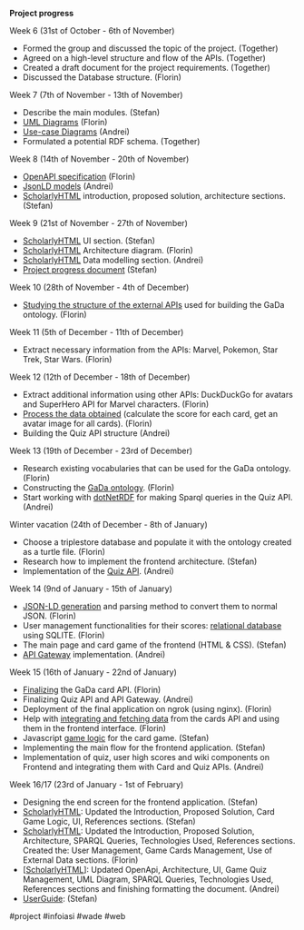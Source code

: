 
**Project progress**

Week 6 (31st of October - 6th of November)
 - Formed the group and discussed the topic of the project. (Together)
 - Agreed on a high-level structure and flow of the APIs. (Together)
 - Created a draft document for the project requirements. (Together)
 - Discussed the Database structure. (Florin)

  
Week 7 (7th of November - 13th of November)
 - Describe the main modules. (Stefan)
 - [UML Diagrams](https://github.com/harbuzariualexandruflorin/GaDa-Game-on-Web-of-Data/tree/main/Documentation/Software%20Architecture/Class%20Diagram) (Florin)
 - [Use-case Diagrams](https://github.com/harbuzariualexandruflorin/GaDa-Game-on-Web-of-Data/tree/main/Documentation/Software%20Architecture/Use%20Case%20Diagram) (Andrei)
 - Formulated a potential RDF schema. (Together)

  
Week 8 (14th of November - 20th of November)
 - [OpenAPI specification](https://github.com/harbuzariualexandruflorin/GaDa-Game-on-Web-of-Data/tree/main/Documentation/Open%20API) (Florin)
 - [JsonLD models](https://github.com/harbuzariualexandruflorin/GaDa-Game-on-Web-of-Data/tree/main/Documentation/JSON%20Models) (Andrei)
 - [ScholarlyHTML](https://github.com/harbuzariualexandruflorin/GaDa-Game-on-Web-of-Data/tree/main/Documentation/Scholarly%20HTML) introduction, proposed solution, architecture sections. (Stefan)

  
Week 9 (21st of November - 27th of November)
 - [ScholarlyHTML](https://github.com/harbuzariualexandruflorin/GaDa-Game-on-Web-of-Data/tree/main/Documentation/Scholarly%20HTML) UI section. (Stefan)
 - [ScholarlyHTML](https://github.com/harbuzariualexandruflorin/GaDa-Game-on-Web-of-Data/blob/main/Documentation/Software%20Architecture/architecture/architecture.jpg) Architecture diagram. (Florin)
 - [ScholarlyHTML](https://github.com/harbuzariualexandruflorin/GaDa-Game-on-Web-of-Data/tree/main/Documentation/Scholarly%20HTML) Data modelling section. (Andrei)
 - [Project progress document](https://github.com/harbuzariualexandruflorin/GaDa-Game-on-Web-of-Data/blob/main/Documentation/gada_project_progress.md) (Stefan)


Week 10 (28th of November - 4th of December)
- [Studying the structure of the external APIs](https://github.com/harbuzariualexandruflorin/GaDa-Game-on-Web-of-Data/tree/main/Documentation/External%20APIs/Sample%20Calls) used for building the GaDa ontology. (Florin)


Week 11 (5th of December - 11th of December)
- Extract necessary information from the APIs: Marvel, Pokemon, Star Trek, Star Wars. (Florin)


Week 12 (12th of December - 18th of December)
- Extract additional information using other APIs: DuckDuckGo for avatars and SuperHero API for Marvel characters. (Florin)
- [Process the data obtained](https://github.com/harbuzariualexandruflorin/GaDa-Game-on-Web-of-Data/tree/main/Documentation/External%20APIs/Processed%20JSONs) (calculate the score for each card, get an avatar image for all cards). (Florin)
- Building the Quiz API structure (Andrei)


Week 13 (19th of December - 23rd of December)
- Research existing vocabularies that can be used for the GaDa ontology. (Florin)
- Constructing the [GaDa ontology](https://github.com/harbuzariualexandruflorin/GaDa-Game-on-Web-of-Data/blob/main/Documentation/Ontology/Full%20Ontology/gada_ontology.ttl). (Florin)
- Start working with [dotNetRDF](https://dotnetrdf.org/) for making Sparql queries in the Quiz API. (Andrei)


Winter vacation (24th of December - 8th of January)
- Choose a triplestore database and populate it with the ontology created as a turtle file. (Florin)
- Research how to implement the frontend architecture. (Stefan)
- Implementation of the [Quiz API](https://github.com/harbuzariualexandruflorin/GaDa-Game-on-Web-of-Data/tree/main/Implementation/Backend/QuizAPI). (Andrei)


Week 14 (9nd of January - 15th of January)
- [JSON-LD generation](https://github.com/harbuzariualexandruflorin/GaDa-Game-on-Web-of-Data/tree/main/Documentation/JSON%20Models) and parsing method to convert them to normal JSON. (Florin)
- User management functionalities for their scores: [relational database](https://github.com/harbuzariualexandruflorin/GaDa-Game-on-Web-of-Data/blob/main/Documentation/Software%20Architecture/Relational%20Database%20Schema/db_schema.png) using SQLITE. (Florin)
- The main page and card game of the frontend (HTML & CSS). (Stefan)
- [API Gateway](https://github.com/harbuzariualexandruflorin/GaDa-Game-on-Web-of-Data/tree/main/Implementation/Backend/ApiGateway) implementation. (Andrei)

Week 15 (16th of January - 22nd of January)
- [Finalizing](https://github.com/harbuzariualexandruflorin/GaDa-Game-on-Web-of-Data/tree/main/Documentation/Open%20API) the GaDa card API. (Florin)
- Finalizing Quiz API and API Gateway. (Andrei)
- Deployment of the final application on ngrok (using nginx). (Florin)
- Help with [integrating and fetching data](https://github.com/harbuzariualexandruflorin/GaDa-Game-on-Web-of-Data/blob/main/Implementation/Frontend/gameJS/cards.js) from the cards API and using them in the frontend interface. (Florin)
- Javascript [game logic](https://github.com/harbuzariualexandruflorin/GaDa-Game-on-Web-of-Data/blob/main/Implementation/Frontend/gameJS/game.js) for the card game. (Stefan)
- Implementing the main flow for the frontend application. (Stefan)
- Implementation of quiz, user high scores and wiki components on Frontend and integrating them with Card and Quiz APIs. (Andrei)


Week 16/17 (23rd of January - 1st of February)
- Designing the end screen for the frontend application. (Stefan)
- [ScholarlyHTML](https://github.com/harbuzariualexandruflorin/GaDa-Game-on-Web-of-Data/tree/main/Documentation/Scholarly%20HTML): Updated the Introduction, Proposed Solution, Card Game Logic, UI, References sections. (Stefan)
- [ScholarlyHTML](https://github.com/harbuzariualexandruflorin/GaDa-Game-on-Web-of-Data/tree/main/Documentation/Scholarly%20HTML): Updated the Introduction, Proposed Solution, Architecture, SPARQL Queries, Technologies Used, References sections. Created the: User Management, Game Cards Management, Use of External Data sections. (Florin)
- [[ScholarlyHTML](https://github.com/harbuzariualexandruflorin/GaDa-Game-on-Web-of-Data/tree/main/Documentation/Scholarly%20HTML)]: Updated OpenApi, Architecture, UI, Game Quiz Management, UML Diagram, SPARQL Queries, Technologies Used, References sections and finishing formatting the document. (Andrei)
- [UserGuide](https://github.com/harbuzariualexandruflorin/GaDa-Game-on-Web-of-Data/tree/main/Documentation/User%20Guide%20HTML): (Stefan)


#project #infoiasi #wade #web
